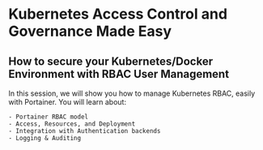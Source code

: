 # Kubernetes Access Control and Governance Made Easy

## How to secure your Kubernetes/Docker Environment with RBAC User Management

In this session, we will show you how to manage Kubernetes RBAC, easily with Portainer. You will learn about:

    - Portainer RBAC model
    - Access, Resources, and Deployment
    - Integration with Authentication backends
    - Logging & Auditing
